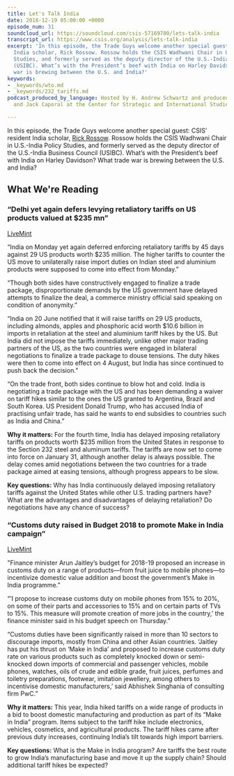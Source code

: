 ```yaml
---
title: Let's Talk India
date: 2018-12-19 05:00:00 +0000
episode_num: 31
soundcloud_url: https://soundcloud.com/csis-57169780/lets-talk-india
transcript_url: https://www.csis.org/analysis/lets-talk-india
excerpt: 'In this episode, the Trade Guys welcome another special guest: CSIS’ resident
  India scholar, Rick Rossow. Rossow holds the CSIS Wadhwani Chair in U.S.-India Policy
  Studies, and formerly served as the deputy director of the U.S.-India Business Council
  (USIBC). What’s with the President’s beef with India on Harley Davidson? What trade
  war is brewing between the U.S. and India?'
keywords:
- _keywords/wto.md
- _keywords/232_tariffs.md
podcast_produced_by_language: Hosted by H. Andrew Schwartz and produced by Yumi Araki
  and Jack Caporal at the Center for Strategic and International Studies in Washington.

---
```

In this episode, the Trade Guys welcome another special guest: CSIS’ resident India scholar, [Rick Rossow](https://www.csis.org/people/richard-m-rossow). Rossow holds the CSIS Wadhwani Chair in U.S.-India Policy Studies, and formerly served as the deputy director of the U.S.-India Business Council (USIBC). What’s with the President’s beef with India on Harley Davidson? What trade war is brewing between the U.S. and India?

## What We're Reading

### “Delhi yet again defers levying retaliatory tariffs on US products valued at $235 mn”

[LiveMint](https://www.livemint.com/Politics/zjAsBzuBgUkl2ClRrP4MPO/India-again-defers-retaliatory-tariffs-against-29-US-product.html)

“India on Monday yet again deferred enforcing retaliatory tariffs by 45 days against 29 US products worth $235 million. The higher tariffs to counter the US move to unilaterally raise import duties on Indian steel and aluminium products were supposed to come into effect from Monday.”

“Though both sides have constructively engaged to finalize a trade package, disproportionate demands by the US government have delayed attempts to finalize the deal, a commerce ministry official said speaking on condition of anonymity.”

“India on 20 June notified that it will raise tariffs on 29 US products, including almonds, apples and phosphoric acid worth $10.6 billion in imports in retaliation at the steel and aluminium tariff hikes by the US. But India did not impose the tariffs immediately, unlike other major trading partners of the US, as the two countries were engaged in bilateral negotiations to finalize a trade package to douse tensions. The duty hikes were then to come into effect on 4 August, but India has since continued to push back the decision.”

“On the trade front, both sides continue to blow hot and cold. India is negotiating a trade package with the US and has been demanding a waiver on tariff hikes similar to the ones the US granted to Argentina, Brazil and South Korea. US President Donald Trump, who has accused India of practising unfair trade, has said he wants to end subsidies to countries such as India and China.”

**Why it matters:** For the fourth time, India has delayed imposing retaliatory tariffs on products worth $235 million from the United States in response to the Section 232 steel and aluminum tariffs. The tariffs are now set to come into force on January 31, although another delay is always possible. The delay comes amid negotiations between the two countries for a trade package aimed at easing tensions, although progress appears to be slow.

**Key questions:** Why has India continuously delayed imposing retaliatory tariffs against the United States while other U.S. trading partners have? What are the advantages and disadvantages of delaying retaliation? Do negotiations have any chance of success?

### “Customs duty raised in Budget 2018 to promote Make in India campaign” 

[LiveMint](https://www.livemint.com/Industry/TRi7VbYHggRPieYjWSVYBJ/Customs-duty-raised-in-Budget-2018-to-promote-Make-in-India.html)

"Finance minister Arun Jaitley’s budget for 2018-19 proposed an increase in customs duty on a range of products—from fruit juice to mobile phones—to incentivize domestic value addition and boost the government’s Make in India programme.”

“’I propose to increase customs duty on mobile phones from 15% to 20%, on some of their parts and accessories to 15% and on certain parts of TVs to 15%. This measure will promote creation of more jobs in the country,’ the finance minister said in his budget speech on Thursday.”

“Customs duties have been significantly raised in more than 10 sectors to discourage imports, mostly from China and other Asian countries. ‘Jaitley has put his thrust on ‘Make in India’ and proposed to increase customs duty rate on various products such as completely knocked down or semi-knocked down imports of commercial and passenger vehicles, mobile phones, watches, oils of crude and edible grade, fruit juices, perfumes and toiletry preparations, footwear, imitation jewellery, among others to incentivise domestic manufacturers,’ said Abhishek Singhania of consulting firm PwC.”

**Why it matters:** This year, India hiked tariffs on a wide range of products in a bid to boost domestic manufacturing and production as part of its “Make in India” program. Items subject to the tariff hike include electronics, vehicles, cosmetics, and agricultural products. The tariff hikes came after previous duty increases, continuing India’s tilt towards high import barriers.  

**Key questions:** What is the Make in India program? Are tariffs the best route to grow India’s manufacturing base and move it up the supply chain? Should additional tariff hikes be expected?